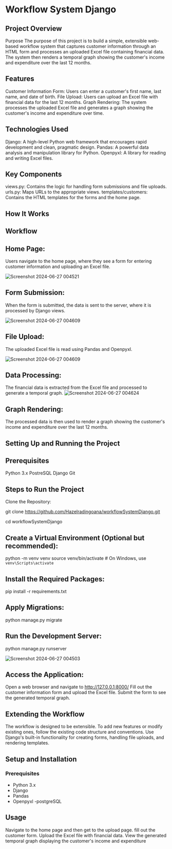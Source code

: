 # Workflow System Django

## Project Overview

Purpose
The purpose of this project is to build a simple, extensible web-based workflow system that captures customer information through an HTML form and processes an uploaded Excel file containing financial data. The system then renders a temporal graph showing the customer's income and expenditure over the last 12 months.

## Features
Customer Information Form: Users can enter a customer's first name, last name, and date of birth.
File Upload: Users can upload an Excel file with financial data for the last 12 months.
Graph Rendering: The system processes the uploaded Excel file and generates a graph showing the customer's income and expenditure over time.


## Technologies Used
Django: A high-level Python web framework that encourages rapid development and clean, pragmatic design.
Pandas: A powerful data analysis and manipulation library for Python.
Openpyxl: A library for reading and writing Excel files.


## Key Components
views.py: Contains the logic for handling form submissions and file uploads.
urls.py: Maps URLs to the appropriate views.
templates/customers: Contains the HTML templates for the forms and the home page.


## How It Works

## Workflow

## Home Page:

Users navigate to the home page, where they see a form for entering customer information and uploading an Excel file.

![Screenshot 2024-06-27 004521](https://github.com/Hazelradingoana/workflowSystemDjango/assets/125089769/d9b476c2-3221-4c6d-9d48-d916dc05ac2a)


## Form Submission:

When the form is submitted, the data is sent to the server, where it is processed by Django views.

![Screenshot 2024-06-27 004609](https://github.com/Hazelradingoana/workflowSystemDjango/assets/125089769/7af32ec6-7a3c-40e7-9817-f4893227fc07)


## File Upload:

The uploaded Excel file is read using Pandas and Openpyxl.

![Screenshot 2024-06-27 004609](https://github.com/Hazelradingoana/workflowSystemDjango/assets/125089769/7af32ec6-7a3c-40e7-9817-f4893227fc07)

## Data Processing:

The financial data is extracted from the Excel file and processed to generate a temporal graph.
![Screenshot 2024-06-27 004624](https://github.com/Hazelradingoana/workflowSystemDjango/assets/125089769/1cc50089-c8b3-40d9-986f-01558078a61e)


## Graph Rendering:

The processed data is then used to render a graph showing the customer's income and expenditure over the last 12 months.

## Setting Up and Running the Project

## Prerequisites
Python 3.x
PostreSQL
Django
Git


## Steps to Run the Project

Clone the Repository:

git clone https://github.com/Hazelradingoana/workflowSystemDjango.git

cd workflowSystemDjango


## Create a Virtual Environment (Optional but recommended):

python -m venv venv
source venv/bin/activate  # On Windows, use `venv\Scripts\activate`

## Install the Required Packages:

pip install -r requirements.txt
## Apply Migrations:

python manage.py migrate

## Run the Development Server:

python manage.py runserver

![Screenshot 2024-06-27 004503](https://github.com/Hazelradingoana/workflowSystemDjango/assets/125089769/0f08e2a0-fd61-4f1a-89cf-934b19fca6ca)


## Access the Application:

Open a web browser and navigate to http://127.0.0.1:8000/
Fill out the customer information form and upload the Excel file.
Submit the form to see the generated temporal graph.


## Extending the Workflow

The workflow is designed to be extensible. To add new features or modify existing ones, follow the existing code structure and conventions. Use Django's built-in functionality for creating forms, handling file uploads, and rendering templates.

## Setup and Installation

### Prerequisites

- Python 3.x
- Django
- Pandas
- Openpyxl
-postgreSQL


## Usage
Navigate to the home page and then get to the upload page.
fill out the customer form.
Upload the Excel file with financial data.
View the generated temporal graph displaying the customer's income and expenditure
